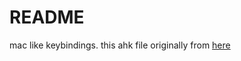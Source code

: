 # README
mac like keybindings.
this ahk file originally from [here](https://www.karakaram.com/mac-control/)
